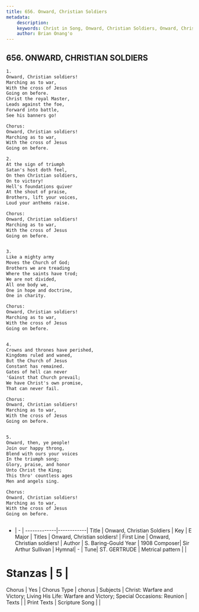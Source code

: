 ```yaml
---
title: 656. Onward, Christian Soldiers
metadata:
    description: 
    keywords: Christ in Song, Onward, Christian Soldiers, Onward, Christian soldiers!  , Onward, Christian soldiers!  
    author: Brian Onang'o
---
```



## 656. ONWARD, CHRISTIAN SOLDIERS

```txt
1.
Onward, Christian soldiers!
Marching as to war,
With the cross of Jesus
Going on before.
Christ the royal Master,
Leads against the foe,
Forward into battle, 
See his banners go!

Chorus:
Onward, Christian soldiers!
Marching as to war,
With the cross of Jesus 
Going on before.

2.
At the sign of triumph
Satan's host doth feel,
On then Christian soldiers,
On to victory!
Hell's foundations quiver
At the shout of praise,
Brothers, lift your voices, 
Loud your anthems raise. 

Chorus:
Onward, Christian soldiers!
Marching as to war,
With the cross of Jesus 
Going on before.


3.
Like a mighty army
Moves the Church of God;
Brothers we are treading
Where the saints have trod;
We are not divided,
All one body we,
One in hope and doctrine,
One in charity. 

Chorus:
Onward, Christian soldiers!
Marching as to war,
With the cross of Jesus 
Going on before.


4.
Crowns and thrones have perished,
Kingdoms ruled and waned,
But the Church of Jesus
Constant has remained.
Gates of hell can never
'Gainst that Church prevail;
We have Christ's own promise,
That can never fail. 

Chorus:
Onward, Christian soldiers!
Marching as to war,
With the cross of Jesus 
Going on before.


5.
Onward, then, ye people!
Join our happy throng,
Blend with ours your voices
In the triumph song;
Glory, praise, and honor
Unto Christ the King;
This thro' countless ages 
Men and angels sing. 

Chorus:
Onward, Christian soldiers!
Marching as to war,
With the cross of Jesus 
Going on before.



```

- |   -  |
-------------|------------|
Title | Onward, Christian Soldiers |
Key | E Major |
Titles | Onward, Christian soldiers!   |
First Line | Onward, Christian soldiers!   |
Author | S. Baring-Gould
Year | 1908
Composer| Sir Arthur Sullivan |
Hymnal|  - |
Tune| ST. GERTRUDE |
Metrical pattern | |
# Stanzas | 5 |
Chorus | Yes |
Chorus Type | chorus |
Subjects | Christ: Warfare and Victory; Living His Life: Warfare and Victory; Special Occasions: Reunion |
Texts |  |
Print Texts | 
Scripture Song |  |
  
